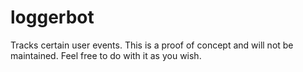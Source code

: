 # loggerbot

Tracks certain user events.  This is a proof of concept and will not be maintained.  Feel free to do with it as you wish.
